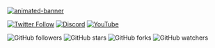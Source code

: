 [![animated-banner](https://github.com/user-attachments/assets/c15d089d-8645-4df9-bd40-fc4ca3628147)](https://hashchan.org)

[![Twitter Follow](https://img.shields.io/twitter/follow/0xhashchan?style=for-the-badge&labelColor=090909&color=df2df1)](https://twitter.com/0xhashchan)
[![Discord](https://img.shields.io/discord/1301532568960897074?style=for-the-badge&label=Discord&logo=discord&color=7289DA&labelColor=090909&color=df2df1)](https://discord.gg/ZQPA5MQHa6)
[![YouTube](https://img.shields.io/youtube/channel/subscribers/0xhashchan?labelColor=090909&color=df2df1&style=for-the-badge&logo=youtube&logoColor=white)](https://www.youtube.com/@0xhashchan)

![GitHub followers](https://img.shields.io/github/followers/hashchan?style=for-the-badge&labelColor=090909&color=df2df1)
![GitHub stars](https://img.shields.io/github/stars/hashchan/hashchan?style=for-the-badge&labelColor=090909&color=df2df1)
![GitHub forks](https://img.shields.io/github/forks/hashchan/hashchan?style=for-the-badge&labelColor=090909&color=df2df1)
![GitHub watchers](https://img.shields.io/github/watchers/hashchan/hashchan?style=for-the-badge&labelColor=090909&color=df2df1)

